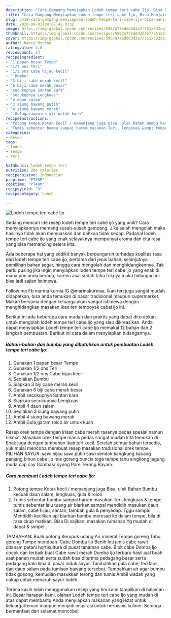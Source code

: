 ```yaml
---
description: "Cara Gampang Menyiapkan Lodeh tempe teri cabe Ijo, Bisa Manjain Lidah"
title: "Cara Gampang Menyiapkan Lodeh tempe teri cabe Ijo, Bisa Manjain Lidah"
slug: 3418-cara-gampang-menyiapkan-lodeh-tempe-teri-cabe-ijo-bisa-manjain-lidah
date: 2020-09-01T09:07:42.913Z
image: https://img-global.cpcdn.com/recipes/5967a77eddd3d3a7/751x532cq70/lodeh-tempe-teri-cabe-ijo-foto-resep-utama.jpg
thumbnail: https://img-global.cpcdn.com/recipes/5967a77eddd3d3a7/751x532cq70/lodeh-tempe-teri-cabe-ijo-foto-resep-utama.jpg
cover: https://img-global.cpcdn.com/recipes/5967a77eddd3d3a7/751x532cq70/lodeh-tempe-teri-cabe-ijo-foto-resep-utama.jpg
author: Nancy Moreno
ratingvalue: 4.8
reviewcount: 14
recipeingredient:
- "1 papan besar Tempe"
- "1/2 ons Teri"
- "1/2 ons Cabe hijau kecil"
- " Bumbu"
- "3 biji cabe merah kecil"
- "6 biji cabe merah besar"
- "secukupnya Santan kara"
- "secukupnya Lengkuas"
- "4 daun salam"
- "3 siung bawang putih"
- "4 siung bawang merah"
- " Gulagaramroico air untuk kuah"
recipeinstructions:
- "Potong tempe Kotak kecil / memanjang juga Bisa. ulek Bahan Bumbu kecuali daun salam, lengkuas, gula &amp; roico"
- "Tumis sebentar bumbu sampai harum masukan Teri, lengkuas &amp; tempe tumis sebentar lalu tuang air biarkan sampai mendidih masukan daun salam, cabe hijau, santan, tambah gula &amp; penyedap. Tggu sampai Mendidih kecilkan api biarkan bumbu meresap ke dalam tempe, bila di rasa ckup matikan. Bisa Di sajikan. masakan rumahan Yg mudah di dapat &amp; simpel.."
categories:
- Resep
tags:
- lodeh
- tempe
- teri

katakunci: lodeh tempe teri 
nutrition: 284 calories
recipecuisine: Indonesian
preptime: "PT25M"
cooktime: "PT48M"
recipeyield: "3"
recipecategory: Lunch

---
```



![Lodeh tempe teri cabe Ijo](https://img-global.cpcdn.com/recipes/5967a77eddd3d3a7/751x532cq70/lodeh-tempe-teri-cabe-ijo-foto-resep-utama.jpg)

Sedang mencari ide resep lodeh tempe teri cabe ijo yang unik? Cara menyiapkannya memang susah-susah gampang. Jika salah mengolah maka hasilnya tidak akan memuaskan dan bahkan tidak sedap. Padahal lodeh tempe teri cabe ijo yang enak selayaknya mempunyai aroma dan cita rasa yang bisa memancing selera kita.

Ada beberapa hal yang sedikit banyak berpengaruh terhadap kualitas rasa dari lodeh tempe teri cabe ijo, pertama dari jenis bahan, selanjutnya pemilihan bahan segar, hingga cara mengolah dan menghidangkannya. Tak perlu pusing jika ingin menyiapkan lodeh tempe teri cabe ijo yang enak di mana pun anda berada, karena asal sudah tahu triknya maka hidangan ini bisa jadi sajian istimewa.

Follow me Fb marina kurnia IG @marinakurniaa. Ikan teri juga sangat mudah didapatkan, bisa anda temukan di pasar tradisional maupun supermarket. Makan bersama dengan keluarga akan sangat istimewa dengan menghidangkan masakan ikan teri tempoyak cabai ijo ini.


Berikut ini ada beberapa cara mudah dan praktis yang dapat diterapkan untuk mengolah lodeh tempe teri cabe ijo yang siap dikreasikan. Anda dapat menyiapkan Lodeh tempe teri cabe Ijo memakai 12 bahan dan 2 langkah pembuatan. Berikut ini cara dalam menyiapkan hidangannya.

<!--inarticleads1-->

##### Bahan-bahan dan bumbu yang dibutuhkan untuk pembuatan Lodeh tempe teri cabe Ijo:

1. Gunakan 1 papan besar Tempe
1. Gunakan 1/2 ons Teri
1. Gunakan 1/2 ons Cabe hijau kecil
1. Sediakan  Bumbu
1. Siapkan 3 biji cabe merah kecil
1. Gunakan 6 biji cabe merah besar
1. Ambil secukupnya Santan kara
1. Siapkan secukupnya Lengkuas
1. Ambil 4 daun salam
1. Sediakan 3 siung bawang putih
1. Ambil 4 siung bawang merah
1. Ambil  Gula,garam,roico air untuk kuah


Resep orek tempe dengan irisan cabe merah rasanya pedas spesial namun nikmat. Masakan orek tempe manis pedas sangat mudah kita temukan di Enak juga dengan tambahan ikan teri kecil. Setelah semua bahan tersedia, yuk mulai mencoba membuat resep masakan tradisional orek tempe. PILIHAN SAYUR: sawi hijau sawi putih sawi sendok kangkung kacang panjang bihun cabe ijo mie goreng buncis toge tempe tahu singkong jagung muda cap cay Gambas/ oyong Pare Terong Bayam. 

<!--inarticleads2-->

##### Cara membuat Lodeh tempe teri cabe Ijo:

1. Potong tempe Kotak kecil / memanjang juga Bisa. ulek Bahan Bumbu kecuali daun salam, lengkuas, gula &amp; roico
1. Tumis sebentar bumbu sampai harum masukan Teri, lengkuas &amp; tempe tumis sebentar lalu tuang air biarkan sampai mendidih masukan daun salam, cabe hijau, santan, tambah gula &amp; penyedap. Tggu sampai Mendidih kecilkan api biarkan bumbu meresap ke dalam tempe, bila di rasa ckup matikan. Bisa Di sajikan. masakan rumahan Yg mudah di dapat &amp; simpel..


TAMBAHAN: Buah potong Kerupuk udang Air mineral Tempe goreng Tahu goreng Tempe mendoan. Cabe Domba Ijo Benih Inti jenis cabe rawit ditanam petani hortikultura di pusat tanaman cabe. Bibit cabe Domba Ijo cocok dan terbaik buat Cabe rawit merah Domba Ijo terbaru hasil jual buah saat panen mudah serta sudah bisa diterima pedagang besar serta pedagang kaki lima di pasar induk sayur. Tambahkan pula cabe, teri laos, dan daun salam pada tumisan bawang tersebut. Tambahkan air agar bumbu tidak gosong, kemudian masukkan terong dan tumis Ambil wadah yang cukup untuk menaruh sayur lodeh. 

Terima kasih telah menggunakan resep yang tim kami tampilkan di halaman ini. Besar harapan kami, olahan Lodeh tempe teri cabe Ijo yang mudah di atas dapat membantu Anda menyiapkan makanan yang lezat untuk keluarga/teman maupun menjadi inspirasi untuk berbisnis kuliner. Semoga bermanfaat dan selamat mencoba!
